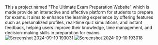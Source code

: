 This a project named "The Ultimate Exam Preparation Website" which is made
provide an interactive and effective platform for students to prepare for exams. It 
aims to enhance the learning experience by offering features such as personalized 
profiles, real-time quiz simulations, and instant feedback, helping users improve 
their knowledge, time management, and decision-making skills in preparation for 
exams. 
![Screenshot 2024-09-10 193031](https://github.com/user-attachments/assets/b4e01256-801a-4628-9849-1e567f6874dd)
![Screenshot 2024-09-10 193018](https://github.com/user-attachments/assets/52d1f0e6-a7e3-4ead-9435-77046aff4bb8)

